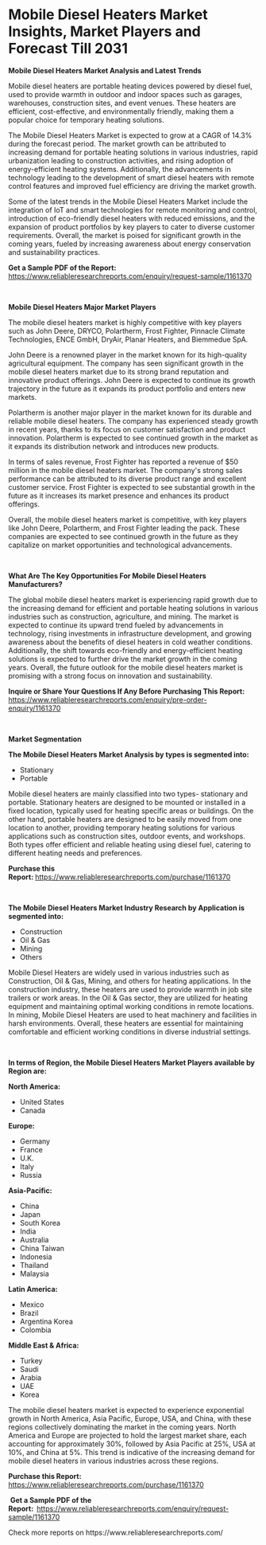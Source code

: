 <p><h1>Mobile Diesel Heaters Market Insights, Market Players and Forecast Till 2031</h1></p><p><strong>Mobile Diesel Heaters Market Analysis and Latest Trends</strong></p>
<p><p>Mobile diesel heaters are portable heating devices powered by diesel fuel, used to provide warmth in outdoor and indoor spaces such as garages, warehouses, construction sites, and event venues. These heaters are efficient, cost-effective, and environmentally friendly, making them a popular choice for temporary heating solutions.</p><p>The Mobile Diesel Heaters Market is expected to grow at a CAGR of 14.3% during the forecast period. The market growth can be attributed to increasing demand for portable heating solutions in various industries, rapid urbanization leading to construction activities, and rising adoption of energy-efficient heating systems. Additionally, the advancements in technology leading to the development of smart diesel heaters with remote control features and improved fuel efficiency are driving the market growth.</p><p>Some of the latest trends in the Mobile Diesel Heaters Market include the integration of IoT and smart technologies for remote monitoring and control, introduction of eco-friendly diesel heaters with reduced emissions, and the expansion of product portfolios by key players to cater to diverse customer requirements. Overall, the market is poised for significant growth in the coming years, fueled by increasing awareness about energy conservation and sustainability practices.</p></p>
<p><strong>Get a Sample PDF of the Report:&nbsp;</strong> <a href="https://www.reliableresearchreports.com/enquiry/request-sample/1161370">https://www.reliableresearchreports.com/enquiry/request-sample/1161370</a></p>
<p>&nbsp;</p>
<p><strong>Mobile Diesel Heaters Major Market Players</strong></p>
<p><p>The mobile diesel heaters market is highly competitive with key players such as John Deere, DRYCO, Polartherm, Frost Fighter, Pinnacle Climate Technologies, ENCE GmbH, DryAir, Planar Heaters, and Biemmedue SpA.</p><p>John Deere is a renowned player in the market known for its high-quality agricultural equipment. The company has seen significant growth in the mobile diesel heaters market due to its strong brand reputation and innovative product offerings. John Deere is expected to continue its growth trajectory in the future as it expands its product portfolio and enters new markets.</p><p>Polartherm is another major player in the market known for its durable and reliable mobile diesel heaters. The company has experienced steady growth in recent years, thanks to its focus on customer satisfaction and product innovation. Polartherm is expected to see continued growth in the market as it expands its distribution network and introduces new products.</p><p>In terms of sales revenue, Frost Fighter has reported a revenue of $50 million in the mobile diesel heaters market. The company's strong sales performance can be attributed to its diverse product range and excellent customer service. Frost Fighter is expected to see substantial growth in the future as it increases its market presence and enhances its product offerings.</p><p>Overall, the mobile diesel heaters market is competitive, with key players like John Deere, Polartherm, and Frost Fighter leading the pack. These companies are expected to see continued growth in the future as they capitalize on market opportunities and technological advancements.</p></p>
<p>&nbsp;</p>
<p><strong>What Are The Key Opportunities For Mobile Diesel Heaters Manufacturers?</strong></p>
<p><p>The global mobile diesel heaters market is experiencing rapid growth due to the increasing demand for efficient and portable heating solutions in various industries such as construction, agriculture, and mining. The market is expected to continue its upward trend fueled by advancements in technology, rising investments in infrastructure development, and growing awareness about the benefits of diesel heaters in cold weather conditions. Additionally, the shift towards eco-friendly and energy-efficient heating solutions is expected to further drive the market growth in the coming years. Overall, the future outlook for the mobile diesel heaters market is promising with a strong focus on innovation and sustainability.</p></p>
<p><strong>Inquire or Share Your Questions If Any Before Purchasing This Report:</strong> <a href="https://www.reliableresearchreports.com/enquiry/pre-order-enquiry/1161370">https://www.reliableresearchreports.com/enquiry/pre-order-enquiry/1161370</a></p>
<p>&nbsp;</p>
<p><strong>Market Segmentation</strong></p>
<p><strong>The Mobile Diesel Heaters Market Analysis by types is segmented into:</strong></p>
<p><ul><li>Stationary</li><li>Portable</li></ul></p>
<p><p>Mobile diesel heaters are mainly classified into two types- stationary and portable. Stationary heaters are designed to be mounted or installed in a fixed location, typically used for heating specific areas or buildings. On the other hand, portable heaters are designed to be easily moved from one location to another, providing temporary heating solutions for various applications such as construction sites, outdoor events, and workshops. Both types offer efficient and reliable heating using diesel fuel, catering to different heating needs and preferences.</p></p>
<p><strong>Purchase this Report:&nbsp;</strong><a href="https://www.reliableresearchreports.com/purchase/1161370">https://www.reliableresearchreports.com/purchase/1161370</a></p>
<p>&nbsp;</p>
<p><strong>The Mobile Diesel Heaters Market Industry Research by Application is segmented into:</strong></p>
<p><ul><li>Construction</li><li>Oil & Gas</li><li>Mining</li><li>Others</li></ul></p>
<p><p>Mobile Diesel Heaters are widely used in various industries such as Construction, Oil & Gas, Mining, and others for heating applications. In the construction industry, these heaters are used to provide warmth in job site trailers or work areas. In the Oil & Gas sector, they are utilized for heating equipment and maintaining optimal working conditions in remote locations. In mining, Mobile Diesel Heaters are used to heat machinery and facilities in harsh environments. Overall, these heaters are essential for maintaining comfortable and efficient working conditions in diverse industrial settings.</p></p>
<p>&nbsp;</p>
<p><strong>In terms of Region, the Mobile Diesel Heaters Market Players available by Region are:</strong></p>
<p>
    <p> <strong> North America: </strong>
        <ul>
            <li>United States</li>
            <li>Canada</li>
        </ul>
        </p> 
    <p> <strong> Europe: </strong>
        <ul>
            <li>Germany</li>
            <li>France</li>
            <li>U.K.</li>
            <li>Italy</li>
            <li>Russia</li>
        </ul>
        </p> 
    <p> <strong> Asia-Pacific: </strong>
        <ul>
            <li>China</li>
            <li>Japan</li>
            <li>South Korea</li>
            <li>India</li>
            <li>Australia</li>
            <li>China Taiwan</li>
            <li>Indonesia</li>
            <li>Thailand</li>
            <li>Malaysia</li>
        </ul>
        </p> 
    <p> <strong> Latin America: </strong>
        <ul>
            <li>Mexico</li>
            <li>Brazil</li>
            <li>Argentina Korea</li>
            <li>Colombia</li>
        </ul>
        </p> 
    <p> <strong> Middle East & Africa: </strong>
        <ul>
            <li>Turkey</li>
            <li>Saudi</li>
            <li>Arabia</li>
            <li>UAE</li>
            <li>Korea</li>
        </ul>
    </p>
    </p>
<p><p>The mobile diesel heaters market is expected to experience exponential growth in North America, Asia Pacific, Europe, USA, and China, with these regions collectively dominating the market in the coming years. North America and Europe are projected to hold the largest market share, each accounting for approximately 30%, followed by Asia Pacific at 25%, USA at 10%, and China at 5%. This trend is indicative of the increasing demand for mobile diesel heaters in various industries across these regions.</p></p>
<p><strong>Purchase this Report: </strong><a href="https://www.reliableresearchreports.com/purchase/1161370">https://www.reliableresearchreports.com/purchase/1161370</a></p>
<p>&nbsp;<strong>Get a Sample PDF of the Report:&nbsp;&nbsp;</strong><a href="https://www.reliableresearchreports.com/enquiry/request-sample/1161370">https://www.reliableresearchreports.com/enquiry/request-sample/1161370</a></p>
<p><strong></strong></p>
<p>Check more reports on https://www.reliableresearchreports.com/</p>
